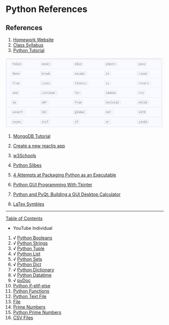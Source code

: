 # Python References

## References
1. [Homework Website](https://www.w3resource.com/python-exercises/python-conditional-statements-and-loop-exercises.php)
1. [Class Syllabus](https://www.javatpoint.com/python-tutorial)
1. [Python Tutorial](https://docs.python.org/3/tutorial/)

![Python Keywords](images/keywords.png)
1. [MongoDB Tutorial](https://www.w3schools.com/python/python_mongodb_insert.asp)
1. [Create a new reactjs app](https://reactjs.org/docs/create-a-new-react-app.html)
1. [w3Schools](https://www.w3schools.com/)
1. [Python Slibes](https://www.w3schools.com/python/python_classes.asp)
1. [4 Attempts at Packaging Python as an Executable](https://tryexceptpass.org/article/package-python-as-executable/)
1. [Python GUI Programming With Tkinter](https://realpython.com/python-gui-tkinter/)
1. [Python and PyQt: Building a GUI Desktop Calculator](https://realpython.com/python-pyqt-gui-calculator/)

1. [LaTex Symbles](https://artofproblemsolving.com/wiki/index.php/LaTeX:Symbols)
---
[Table of Contents](#Table-of-Contents)

* YouTube Individual
1. √ [Python Booleans](https://www.youtube.com/watch?v=9OK32jb_TdI)
1. √ [Python Strings](https://www.youtube.com/watch?v=iAzShkKzpJo)
1. √ [Python Tuple](https://www.youtube.com/watch?v=NI26dqhs2Rk&t=233s)
1. √ [Python List](https://www.youtube.com/watch?v=AhSvKGTh28Q&t=266s)
1. √ [Python Sets](https://www.youtube.com/watch?v=sBvaPopWOmQ)
1. √ [Python Dict](https://www.youtube.com/watch?v=XCcpzWs-CI4&t=13s)
1. √ [Python Dictionary](https://www.youtube.com/watch?v=XCcpzWs-CI4&t=26s)
1. √ [Python Datatime](https://www.youtube.com/watch?v=RjMbCUpvIgw)
1. √ [pyDoc](https://www.youtube.com/watch?v=URBSvqib0xw)
1. [Python if-elif-else](https://www.youtube.com/watch?v=f4KOjWS_KZs)
1. [Python Functions](https://www.youtube.com/watch?v=NE97ylAnrz4)
1. [Python Text File](https://www.youtube.com/watch?v=4mX0uPQFLDU)
1. [File](https://www.youtube.com/watch?v=4mX0uPQFLDU&t=41s)
1. [Prime Numbers](https://www.youtube.com/watch?v=2p3kwF04xcA)
1. [Python Prime Numbers](https://www.youtube.com/watch?v=2p3kwF04xcA&t=31s)
1. [CSV Files](https://www.youtube.com/watch?v=Xi52tx6phRU)
